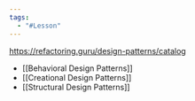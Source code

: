 ```yaml
---
tags:
  - "#Lesson"
---
```

https://refactoring.guru/design-patterns/catalog

- [[Behavioral Design Patterns]]
- [[Creational Design Patterns]]
- [[Structural Design Patterns]]

